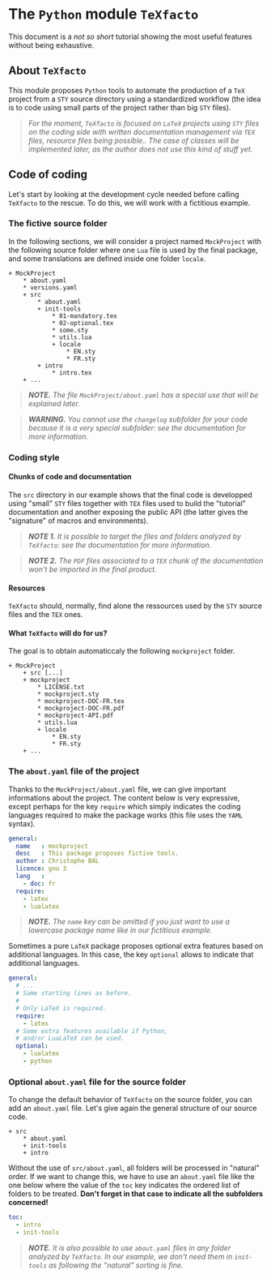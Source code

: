 The `Python` module `TeXfacto`
==============================

This document is a *not so short* tutorial showing the most useful features without being exhaustive.


About `TeXfacto`
----------------

This module proposes `Python` tools to automate the production of a `TeX` project from a `STY` source directory using a standardized workflow (the idea is to code using small parts of the project rather than big `STY` files).

> *For the moment, `TeXfacto` is focused on `LaTeX` projects using `STY` files on the coding side with written documentation management via `TEX` files, resource files being possible.. The case of classes will be implemented later, as the author does not use this kind of stuff yet.*


Code of coding
--------------

Let's start by looking at the development cycle needed before calling `TeXfacto` to the rescue. To do this, we will work with a fictitious example.


### The fictive source folder

In the following sections, we will consider a project named `MockProject` with the following source folder where one `Lua` file is used by the final package, and some translations are defined inside one folder `locale`.

~~~
+ MockProject
    * about.yaml
    * versions.yaml
    + src
        * about.yaml
        + init-tools
            * 01-mandatory.tex
            * 02-optional.tex
            * some.sty
            * utils.lua
            + locale
                * EN.sty
                * FR.sty
        + intro
            * intro.tex
    + ...
~~~


> ***NOTE.*** *The file `MockProject/about.yaml` has a special use that will be explained later.*


> ***WARNING.*** *You cannot use the `changelog` subfolder for your code because it is a very special subfolder: see the documentation for more information.*


### Coding style

#### Chunks of code and documentation

The `src` directory in our example shows that the final code is developped using "small" `STY` files together with `TEX` files used to build the "tutorial" documentation and another exposing the public API (the latter gives the "signature" of macros and environments).


> ***NOTE 1.*** *It is possible to target the files and folders analyzed by `TeXfacto`: see the documentation for more information.*


> ***NOTE 2.*** *The `PDF` files associated to a `TEX` chunk of the documentation won't be imported in the final product.*


#### Resources

`TeXfacto` should, normally, find alone the ressources used by the `STY` source files and the `TEX` ones.


#### What `TeXfacto` will do for us?

The goal is to obtain automaticcaly the following `mockproject` folder.

~~~
+ MockProject
    + src [...]
    + mockproject
        * LICENSE.txt
        * mockproject.sty
        * mockproject-DOC-FR.tex
        * mockproject-DOC-FR.pdf
        * mockproject-API.pdf
        * utils.lua
        + locale
            * EN.sty
            * FR.sty
    + ...
~~~


### The `about.yaml` file of the project

Thanks to the `MockProject/about.yaml` file, we can give important informations about the project. The content below is very expressive, except perhaps for the key `require` which simply indicates the coding languages required to make the package works (this file uses the `YAML` syntax).

~~~yaml
general:
  name   : mockproject
  desc   : This package proposes fictive tools.
  author : Christophe BAL
  licence: gnu 3
  lang   :
    - doc: fr
  require:
    - latex
    - lualatex
~~~


> ***NOTE.*** *The `name` key can be omitted if you just want to use a lowercase package name like in our fictitious example.*


Sometimes a pure `LaTeX` package proposes optional extra features based on additional languages. In this case, the key `optional` allows to indicate that additional languages.

~~~yaml
general:
  # ...
  # Same starting lines as before.
  #
  # Only LaTeX is required.
  require:
    - latex
  # Some extra features available if Python,
  # and/or LuaLaTeX can be used.
  optional:
    - lualatex
    - python
~~~


### Optional `about.yaml` file for the source folder

To change the default behavior of `TeXfacto` on the source folder, you can add an `about.yaml` file. Let's give again the general structure of our source code.

~~~
+ src
    * about.yaml
    + init-tools
    + intro
~~~

Without the use of `src/about.yaml`, all folders will be processed in "natural" order. If we want to change this, we have to use an `about.yaml` file like the one below where the value of the `toc` key indicates the ordered list of folders to be treated. **Don't forget in that case to indicate all the subfolders concerned!**

~~~yaml
toc:
  - intro
  - init-tools
~~~


> ***NOTE.*** *It is also possible to use `about.yaml` files in any folder analyzed by `TeXfacto`. In our example, we don't need them in `init-tools` as following the "natural" sorting is fine.*
